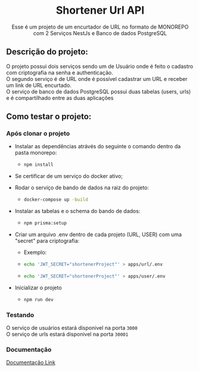 <h1 id="header" align="center">Shortener Url API</h1>

<p align="center">Esse é um projeto de um encurtador de URL no formato de MONOREPO com 2 Serviços NestJs e Banco de dados PostgreSQL</p>

## Descrição do projeto:

O projeto possui dois serviços sendo um de Usuário onde é feito o cadastro com criptografia na senha e authenticação. <br>
O segundo serviço é de URL onde é possível cadastrar um URL e receber um link de URL encurtado.<br>
O serviço de banco de dados PostgreSQL possui duas tabelas (users, urls) e é compartilhado entre as duas aplicações

## Como testar o projeto:

### Após clonar o projeto

- Instalar as dependências atrávés do seguinte o comando dentro da pasta monorepo:
  - ```sh
    npm install
    ```

* Se certificar de um serviço do docker ativo;
* Rodar o serviço de bando de dados na raiz do projeto:

  - ```sh
    docker-compose up -build
    ```

* Instalar as tabelas e o schema do bando de dados:

  - ```sh
    npm prisma:setup
    ```

* Criar um arquivo .env dentro de cada projeto (URL, USER) com uma "secret" para criptografia:

  - Exemplo:

  * ```sh
    echo 'JWT_SECRET="shortenerProject"' > apps/url/.env
    ```
  * ```sh
    echo 'JWT_SECRET="shortenerProject"' > apps/user/.env
    ```

* Inicializar o projeto

  - ```sh
    npm run dev
    ```

### Testando

O serviço de usuários estará disponivel na porta `3000` <br>
O serviço de urls estará disponivel na porta `30001`

### Documentação

[Documentação Link](https://documenter.getpostman.com/view/33530098/2sAXjSyTqU)

